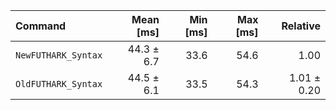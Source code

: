 | Command | Mean [ms] | Min [ms] | Max [ms] | Relative |
|:---|---:|---:|---:|---:|
| `NewFUTHARK_Syntax` | 44.3 ± 6.7 | 33.6 | 54.6 | 1.00 |
| `OldFUTHARK_Syntax` | 44.5 ± 6.1 | 33.5 | 54.3 | 1.01 ± 0.20 |
